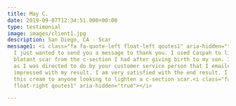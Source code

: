 ```yaml
---
title: May C.
date: 2019-09-07T12:34:51.000+00:00
type: testimonial
image: images/client1.jpg
description: San Diego, CA - Scar
message1: <i class="fa fa-quote-left float-left qoutes1" aria-hidden="true"></i><br>
  I just wanted to send you a message to thank you. I used Caspah to lighten a really
  blatant scar from the c-section I had after giving birth to my son. I applied it
  as I was directed to do by your customer service person that I emailed and am very
  impressed with my result. I am very satisfied with the end result. I would recommend
  this cream to anyone looking to lighten a c-section scar.<i class="fa fa-quote-right
  float-right qoutes1" aria-hidden="true"></i>

---
```

